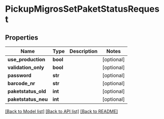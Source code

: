 # PickupMigrosSetPaketStatusRequest

## Properties
Name | Type | Description | Notes
------------ | ------------- | ------------- | -------------
**use_production** | **bool** |  | [optional] 
**validation_only** | **bool** |  | [optional] 
**password** | **str** |  | [optional] 
**barcode_nr** | **str** |  | [optional] 
**paketstatus_old** | **int** |  | [optional] 
**paketstatus_neu** | **int** |  | [optional] 

[[Back to Model list]](../README.md#documentation-for-models) [[Back to API list]](../README.md#documentation-for-api-endpoints) [[Back to README]](../README.md)

